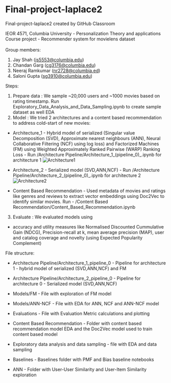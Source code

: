 # Final-project-laplace2
Final-project-laplace2 created by GitHub Classroom

IEOR 4571, Columbia University - Personalization Theory and applications \
Course project - Recommender system for movielens dataset\
\
Group members:

1. Jay Shah (js5553@columbia.edu)
2. Chandan Garg (cg3176@columbia.edu)
3. Neeraj Ramkumar (nr2728@columbia.ed)
4. Saloni Gupta (sg3910@columbia.edu)

Steps:
1. Prepare data : We sample ~20,000 users and ~1000 movies based on rating timestamp. Run Exploratory_Data_Analysis_and_Data_Sampling.ipynb to create sample dataset as well EDA
2. Model : We tried 2 architectures and a content based recommendation to address cold-start of new movies:
  * Architecture_1 - Hybrid model of serialized (Singular value Decomposition (SVD), Approximate nearest neighbours (ANN), Neural Collaborative Filtering (NCF) using log loss) and Factorized Machines (FM) using Weighted Approximately Ranked Pairwise (WARP) Ranking Loss - Run /Architecture Pipeline/Architecture_1_(pipeline_0)_.ipynb for architecture 1
  ![Architecture1](https://github.com/jayshah1397/MovieLens-Recommmendation/blob/main/images/Architecture1_part1.png?raw=true)

  * Architecture_2 - Serialized model (SVD,ANN,NCF) - Run /Architecture Pipeline/Architecture_2_(pipeline_0)_.ipynb for architecture 2
  ![Architecture2](https://github.com/jayshah1397/MovieLens-Recommmendation/blob/main/images/Architecture2_part1.png?raw=true)

  * Content Based Recommendation - Used metadata of movies and ratings like genres and reviews to extract vector embeddings using Doc2Vec to identify similar movies. Run - /Content Based Recommendation/Content_Based_Recommendation.ipynb 
3. Evaluate : We evaluated models using 
 * accuracy and utility measures like Normalised Discounted Cummulative Gain (NDCG), Precision-recall at k, mean average precision (MAP), user and catalog coverage and novelty (using Expected Popularity Complement) 

File structure: 

* Architecture Pipeline/Architecture_1_pipeline_0 - Pipeline for architecture 1 - hybrid model of serialized (SVD,ANN,NCF) and FM

* Architecture Pipeline/Architecture_2_pipeline_0 - Pipeline for architecture 0 - Serialized model (SVD,ANN,NCF)

* Models/FM - File with exploration of FM model 

* Models/ANN-NCF - File with EDA for ANN, NCF and ANN-NCF model

* Evaluations - File with Evaluation Metric calculations and plotting

* Content Based Recommendation - Folder with content based recommendation model EDA and the Doc2Vec model used to train content based model

* Exploratory data analysis and data sampling - file with EDA and data sampling

* Baselines - Baselines folder with PMF and Bias baseline notebooks

* ANN - Folder with User-User Similarity and User-Item Similarity exploration
